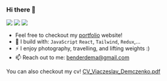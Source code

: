 ### Hi there 👋

[<img src="https://img.shields.io/badge/github-%2312100E.svg?&style=for-the-badge&logo=github&logoColor=white&color=black" />](https://github.com/DemaPy)
[<img src="https://img.shields.io/badge/linkedin-%230077B5.svg?&style=for-the-badge&logo=linkedin&logoColor=white" />](https://www.linkedin.com/in/viacheslavdemchenko/)
[<img src="https://img.shields.io/badge/instagram-%2312100E.svg?&style=for-the-badge&logo=instagram&color=405DE6" />](https://instagram.com/v_demchenko.ph) 

- Feel free to checkout my [portfolio](https://demapy.github.io/) website!
- 🧰 I build with: `JavaScript` `React`, `Tailwind`, `Redux`,...
- ⚡ I enjoy photography, travelling, and lifting weights :)
- 📫 Reach out to me: benderdema@gmail.com

You can also checkout my cv! [CV_Viaczeslav_Demczenko.pdf](https://github.com/DemaPy/DemaPy/files/11132213/CV_Viaczeslav_Demczenko.pdf)
